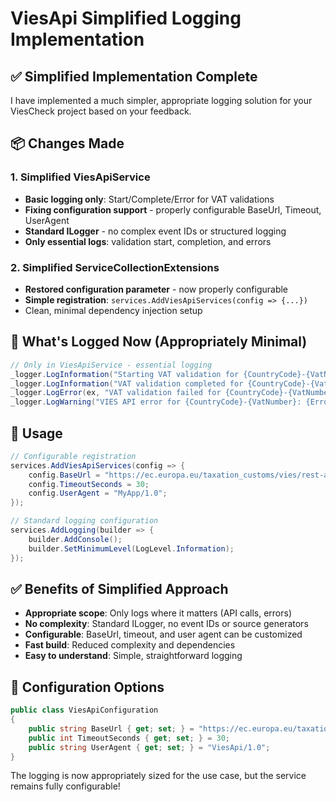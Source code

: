 # ViesApi Simplified Logging Implementation

## ✅ Simplified Implementation Complete

I have implemented a much simpler, appropriate logging solution for your ViesCheck project based on your feedback.

## 📦 Changes Made

### **1. Simplified ViesApiService**
- **Basic logging only**: Start/Complete/Error for VAT validations
- **Fixing configuration support** - properly configurable BaseUrl, Timeout, UserAgent
- **Standard ILogger<T>** - no complex event IDs or structured logging
- **Only essential logs**: validation start, completion, and errors

### **2. Simplified ServiceCollectionExtensions**
- **Restored configuration parameter** - now properly configurable
- **Simple registration**: `services.AddViesApiServices(config => {...})`
- Clean, minimal dependency injection setup

## 🎯 What's Logged Now (Appropriately Minimal)

```csharp
// Only in ViesApiService - essential logging
_logger.LogInformation("Starting VAT validation for {CountryCode}-{VatNumber}", ...)
_logger.LogInformation("VAT validation completed for {CountryCode}-{VatNumber}: {Valid}", ...)
_logger.LogError(ex, "VAT validation failed for {CountryCode}-{VatNumber}", ...)
_logger.LogWarning("VIES API error for {CountryCode}-{VatNumber}: {ErrorMessage}", ...)
```

## 🚀 Usage

```csharp
// Configurable registration
services.AddViesApiServices(config => {
    config.BaseUrl = "https://ec.europa.eu/taxation_customs/vies/rest-api";
    config.TimeoutSeconds = 30;
    config.UserAgent = "MyApp/1.0";
});

// Standard logging configuration
services.AddLogging(builder => {
    builder.AddConsole();
    builder.SetMinimumLevel(LogLevel.Information);
});
```

## ✅ Benefits of Simplified Approach

- **Appropriate scope**: Only logs where it matters (API calls, errors)
- **No complexity**: Standard ILogger, no event IDs or source generators
- **Configurable**: BaseUrl, timeout, and user agent can be customized
- **Fast build**: Reduced complexity and dependencies
- **Easy to understand**: Simple, straightforward logging

## 🔧 Configuration Options

```csharp
public class ViesApiConfiguration
{
    public string BaseUrl { get; set; } = "https://ec.europa.eu/taxation_customs/vies/rest-api";
    public int TimeoutSeconds { get; set; } = 30;
    public string UserAgent { get; set; } = "ViesApi/1.0";
}
```

The logging is now appropriately sized for the use case, but the service remains fully configurable!

